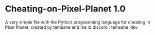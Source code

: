 # Cheating-on-Pixel-Planet 1.0
A very simple file with the Python programming language for cheating in Pixel Planet.
created by temsahe
and me id discord : temsahe_dev
